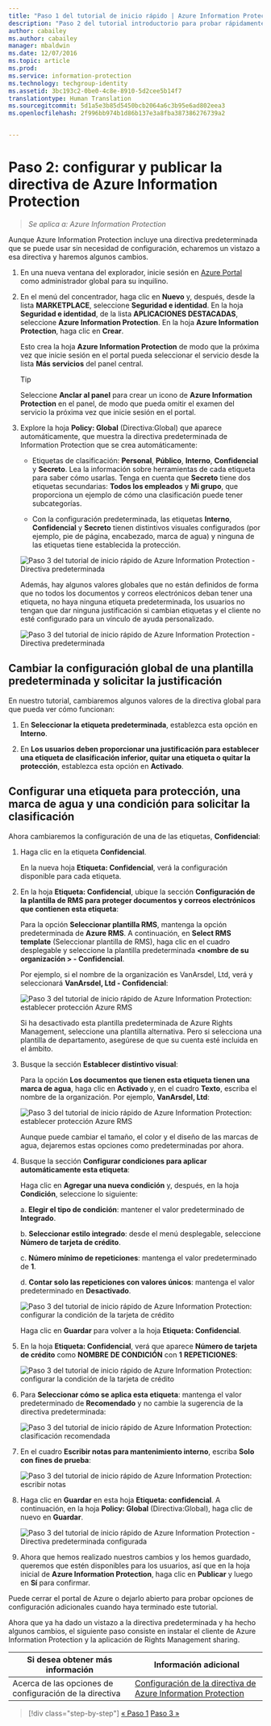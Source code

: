 ```yaml
---
title: "Paso 1 del tutorial de inicio rápido | Azure Information Protection"
description: "Paso 2 del tutorial introductorio para probar rápidamente Microsoft Azure Information Protection para su organización, que debería tardar unos 30 minutos."
author: cabailey
ms.author: cabailey
manager: mbaldwin
ms.date: 12/07/2016
ms.topic: article
ms.prod: 
ms.service: information-protection
ms.technology: techgroup-identity
ms.assetid: 3bc193c2-0be0-4c8e-8910-5d2cee5b14f7
translationtype: Human Translation
ms.sourcegitcommit: 5d1a5e3b85d5450bcb2064a6c3b95e6ad802eea3
ms.openlocfilehash: 2f996bb974b1d86b137e3a8fba387386276739a2


---
```


# <a name="step-2-configure-and-publish-the-azure-information-protection-policy"></a>Paso 2: configurar y publicar la directiva de Azure Information Protection

>*Se aplica a: Azure Information Protection*

Aunque Azure Information Protection incluye una directiva predeterminada que se puede usar sin necesidad de configuración, echaremos un vistazo a esa directiva y haremos algunos cambios.

1. En una nueva ventana del explorador, inicie sesión en [Azure Portal](https://portal.azure.com) como administrador global para su inquilino.

2. En el menú del concentrador, haga clic en **Nuevo** y, después, desde la lista **MARKETPLACE**, seleccione **Seguridad e identidad**. En la hoja **Seguridad e identidad**, de la lista **APLICACIONES DESTACADAS**, seleccione **Azure Information Protection**. En la hoja **Azure Information Protection**, haga clic en **Crear**.

    Esto crea la hoja **Azure Information Protection** de modo que la próxima vez que inicie sesión en el portal pueda seleccionar el servicio desde la lista **Más servicios** del panel central. 

    > [!TIP] 
    > Seleccione **Anclar al panel** para crear un icono de **Azure Information Protection** en el panel, de modo que pueda omitir el examen del servicio la próxima vez que inicie sesión en el portal.

3.  Explore la hoja **Policy: Global** (Directiva:Global) que aparece automáticamente, que muestra la directiva predeterminada de Information Protection que se crea automáticamente:
    
    - Etiquetas de clasificación: **Personal**, **Público**, **Interno**, **Confidencial** y **Secreto**. Lea la información sobre herramientas de cada etiqueta para saber cómo usarlas. Tenga en cuenta que **Secreto** tiene dos etiquetas secundarias: **Todos los empleados** y **Mi grupo**, que proporciona un ejemplo de cómo una clasificación puede tener subcategorías.

    - Con la configuración predeterminada, las etiquetas **Interno**, **Confidencial** y **Secreto** tienen distintivos visuales configurados (por ejemplo, pie de página, encabezado, marca de agua) y ninguna de las etiquetas tiene establecida la protección. 
    
    ![Paso 3 del tutorial de inicio rápido de Azure Information Protection - Directiva predeterminada](../media/info-protect-policy-default-labels.png)
    
    Además, hay algunos valores globales que no están definidos de forma que no todos los documentos y correos electrónicos deban tener una etiqueta, no haya ninguna etiqueta predeterminada, los usuarios no tengan que dar ninguna justificación si cambian etiquetas y el cliente no esté configurado para un vínculo de ayuda personalizado.
    
    ![Paso 3 del tutorial de inicio rápido de Azure Information Protection - Directiva predeterminada](../media/info-protect-policy-default-settings.png)

## <a name="changing-the-global-settings-for-a-default-template-and-prompt-for-justification"></a>Cambiar la configuración global de una plantilla predeterminada y solicitar la justificación

En nuestro tutorial, cambiaremos algunos valores de la directiva global para que pueda ver cómo funcionan:

1. En **Seleccionar la etiqueta predeterminada**, establezca esta opción en **Interno**.

2. En **Los usuarios deben proporcionar una justificación para establecer una etiqueta de clasificación inferior, quitar una etiqueta o quitar la protección**, establezca esta opción en **Activado**.

## <a name="configuring-a-label-for-protection-a-watermark-and-a-condition-to-prompt-for-classification"></a>Configurar una etiqueta para protección, una marca de agua y una condición para solicitar la clasificación

Ahora cambiaremos la configuración de una de las etiquetas, **Confidencial**:

1. Haga clic en la etiqueta **Confidencial**. 
    
    En la nueva hoja **Etiqueta: Confidencial**, verá la configuración disponible para cada etiqueta. 

2. En la hoja **Etiqueta: Confidencial**, ubique la sección **Configuración de la plantilla de RMS para proteger documentos y correos electrónicos que contienen esta etiqueta**:
    
    Para la opción **Seleccionar plantilla RMS**, mantenga la opción predeterminada de **Azure RMS**. A continuación, en **Select RMS template** (Seleccionar plantilla de RMS), haga clic en el cuadro desplegable y seleccione la plantilla predeterminada **\<nombre de su organización > - Confidencial**. 
    
    Por ejemplo, si el nombre de la organización es VanArsdel, Ltd, verá y seleccionará **VanArsdel, Ltd - Confidencial**: 
    
    ![Paso 3 del tutorial de inicio rápido de Azure Information Protection: establecer protección Azure RMS](../media/step2-select-rms-template.png)
    
    Si ha desactivado esta plantilla predeterminada de Azure Rights Management, seleccione una plantilla alternativa. Pero si selecciona una plantilla de departamento, asegúrese de que su cuenta esté incluida en el ámbito.
    
3. Busque la sección **Establecer distintivo visual**:
    
    Para la opción **Los documentos que tienen esta etiqueta tienen una marca de agua**, haga clic en **Activado** y, en el cuadro **Texto**, escriba el nombre de la organización. Por ejemplo, **VanArsdel, Ltd**: 
    
    ![Paso 3 del tutorial de inicio rápido de Azure Information Protection: establecer protección Azure RMS](../media/step2-configure-watermark.png)
    
    Aunque puede cambiar el tamaño, el color y el diseño de las marcas de agua, dejaremos estas opciones como predeterminadas por ahora.
    
4. Busque la sección **Configurar condiciones para aplicar automáticamente esta etiqueta**:
    
    Haga clic en **Agregar una nueva condición** y, después, en la hoja **Condición**, seleccione lo siguiente:
    
    a. **Elegir el tipo de condición**: mantener el valor predeterminado de **Integrado**.
    
    b. **Seleccionar estilo integrado**: desde el menú desplegable, seleccione **Número de tarjeta de crédito**.
    
    c. **Número mínimo de repeticiones**: mantenga el valor predeterminado de **1**.
    
    d. **Contar solo las repeticiones con valores únicos**: mantenga el valor predeterminado en **Desactivado**.
    
    ![Paso 3 del tutorial de inicio rápido de Azure Information Protection: configurar la condición de la tarjeta de crédito](../media/step2-configure-condition.png)
    
    Haga clic en **Guardar** para volver a la hoja **Etiqueta: Confidencial**.

5. En la hoja **Etiqueta: Confidencial**, verá que aparece **Número de tarjeta de crédito** como **NOMBRE DE CONDICIÓN** con **1** **REPETICIONES**:
    
    ![Paso 3 del tutorial de inicio rápido de Azure Information Protection: configurar la condición de la tarjeta de crédito](../media/step2-see-condition.png)

6. Para **Seleccionar cómo se aplica esta etiqueta**: mantenga el valor predeterminado de **Recomendado** y no cambie la sugerencia de la directiva predeterminada:
    
    ![Paso 3 del tutorial de inicio rápido de Azure Information Protection: clasificación recomendada](../media/step2-keep-recommended.png)

7. En el cuadro **Escribir notas para mantenimiento interno**, escriba **Solo con fines de prueba**:
    
    ![Paso 3 del tutorial de inicio rápido de Azure Information Protection: escribir notas](../media/step2-type-notes.png)

8. Haga clic en **Guardar** en esta hoja **Etiqueta: confidencial**. A continuación, en la hoja **Policy: Global** (Directiva:Global), haga clic de nuevo en **Guardar**.

    ![Paso 3 del tutorial de inicio rápido de Azure Information Protection - Directiva predeterminada configurada](../media/info-protect-policy-configured.png)

9. Ahora que hemos realizado nuestros cambios y los hemos guardado, queremos que estén disponibles para los usuarios, así que en la hoja inicial de **Azure Information Protection**, haga clic en **Publicar** y luego en **Sí** para confirmar.

Puede cerrar el portal de Azure o dejarlo abierto para probar opciones de configuración adicionales cuando haya terminado este tutorial.

Ahora que ya ha dado un vistazo a la directiva predeterminada y ha hecho algunos cambios, el siguiente paso consiste en instalar el cliente de Azure Information Protection y la aplicación de Rights Management sharing.

|Si desea obtener más información|Información adicional|
|--------------------------------|--------------------------|
|Acerca de las opciones de configuración de la directiva|[Configuración de la directiva de Azure Information Protection](../deploy-use/configure-policy.md)|


>[!div class="step-by-step"]
[&#171; Paso 1](infoprotect-tutorial-step1.md)
[Paso 3 &#187;](infoprotect-tutorial-step3.md)


<!--HONumber=Dec16_HO1-->


